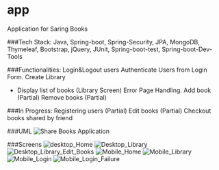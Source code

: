 # app
Application for Saring Books

###Tech Stack:
Java, Spring-boot, Spring-Security, JPA, MongoDB, Thymeleaf, Bootstrap, jQuery, JUnit, Spring-boot-test, Spring-boot-Dev-Tools


###Functionalities:
Login&Logout users
Authenticate Users from Login Form.
Create Library
- Display list of books (Library Screen)
Error Page Handling.
Add book (Partial)
Remove books (Partial)

###In Progress:
Registering users (Partial)
Edit books (Partial)
Checkout books shared by friend



###UML
![Share Books Application](/UML_diagram.png?raw=true)

###Screens
![desktop_Home](/desktop_Home.png?raw=true)
![Desktop_Library](/Desktop_Library.png?raw=true)
![Desktop_Library_Edit_Books](/Desktop_Library_Edit_Books.png?raw=true)
![Mobile_Home](/Mobile_Home.png?raw=true)
![Mobile_Library](/Mobile_Library.png?raw=true)
![Mobile_Login](/Mobile_Login.png?raw=true)
![Mobile_Login_Failure](/Mobile_Login_Failure.png?raw=true)








